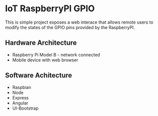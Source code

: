 # IoT RaspberryPI GPIO
This is simple project exposes a web interace that allows remote users to modify the states of the GPIO pins provided by the RaspberryPI.

## Hardware Architecture
- Raspberry Pi Model B - network connected
- Mobile device with web browser
## Software Achitecture
- Raspbian
- Node
- Express
- Angular
- UI-Bootstrap
